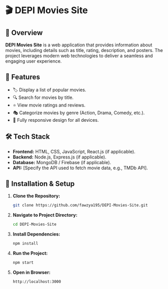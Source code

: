 
# 🎬 DEPI Movies Site  

## 📌 Overview  
**DEPI Movies Site** is a web application that provides information about movies, including details such as title, rating, description, and posters. The project leverages modern web technologies to deliver a seamless and engaging user experience.  

## 🚀 Features  
- 🏷️ Display a list of popular movies.  
- 🔍 Search for movies by title.  
- ⭐ View movie ratings and reviews.  
- 🎭 Categorize movies by genre (Action, Drama, Comedy, etc.).  
- 📱 Fully responsive design for all devices.  

## 🛠️ Tech Stack  
- **Frontend:** HTML, CSS, JavaScript, React.js (if applicable).  
- **Backend:** Node.js, Express.js (if applicable).  
- **Database:** MongoDB / Firebase (if applicable).  
- **API:** [Specify the API used to fetch movie data, e.g., TMDb API].  

## 📂 Installation & Setup  
1. **Clone the Repository:**  
   ```bash
   git clone https://github.com/fawzya195/DEPI-Movies-Site.git
   ```
2. **Navigate to Project Directory:**  
   ```bash
   cd DEPI-Movies-Site
   ```
3. **Install Dependencies:**  
   ```bash
   npm install
   ```
4. **Run the Project:**  
   ```bash
   npm start
   ```
5. **Open in Browser:**  
   ```
   http://localhost:3000
   ```

  


